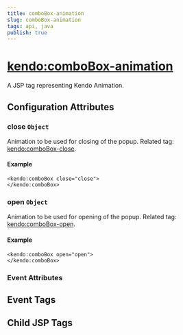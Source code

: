```yaml
---
title: comboBox-animation
slug: comboBox-animation
tags: api, java
publish: true
---
```


# <kendo:comboBox-animation>
A JSP tag representing Kendo Animation.

## Configuration Attributes


### close `Object`

Animation to be used for closing of the popup. Related tag: [<kendo:comboBox-close>](#kendo-comboBox-close). 

#### Example
    <kendo:comboBox close="close">
    </kendo:comboBox>



### open `Object`

Animation to be used for opening of the popup. Related tag: [<kendo:comboBox-open>](#kendo-comboBox-open). 

#### Example
    <kendo:comboBox open="open">
    </kendo:comboBox>



### Event Attributes

## Event Tags


## Child JSP Tags

